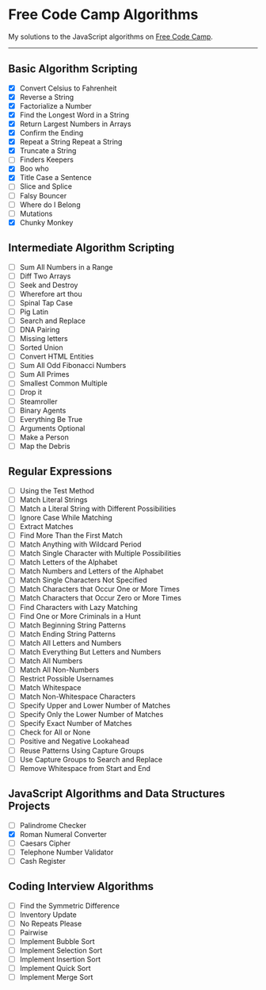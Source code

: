 # Free Code Camp Algorithms

My solutions to the JavaScript algorithms on [Free Code Camp](https://www.freecodecamp.org).

---

## Basic Algorithm Scripting
* [x] Convert Celsius to Fahrenheit
* [x] Reverse a String
* [x] Factorialize a Number
* [x] Find the Longest Word in a String
* [x] Return Largest Numbers in Arrays
* [x] Confirm the Ending
* [x] Repeat a String Repeat a String
* [x] Truncate a String
* [ ] Finders Keepers
* [x] Boo who
* [x] Title Case a Sentence
* [ ] Slice and Splice
* [ ] Falsy Bouncer
* [ ] Where do I Belong
* [ ] Mutations
* [x] Chunky Monkey

## Intermediate Algorithm Scripting
* [ ] Sum All Numbers in a Range
* [ ] Diff Two Arrays
* [ ] Seek and Destroy
* [ ] Wherefore art thou
* [ ] Spinal Tap Case
* [ ] Pig Latin
* [ ] Search and Replace
* [ ] DNA Pairing
* [ ] Missing letters
* [ ] Sorted Union
* [ ] Convert HTML Entities
* [ ] Sum All Odd Fibonacci Numbers
* [ ] Sum All Primes
* [ ] Smallest Common Multiple
* [ ] Drop it
* [ ] Steamroller
* [ ] Binary Agents
* [ ] Everything Be True
* [ ] Arguments Optional
* [ ] Make a Person
* [ ] Map the Debris

## Regular Expressions
* [ ] Using the Test Method
* [ ] Match Literal Strings
* [ ] Match a Literal String with Different Possibilities
* [ ] Ignore Case While Matching
* [ ] Extract Matches
* [ ] Find More Than the First Match
* [ ] Match Anything with Wildcard Period
* [ ] Match Single Character with Multiple Possibilities
* [ ] Match Letters of the Alphabet
* [ ] Match Numbers and Letters of the Alphabet
* [ ] Match Single Characters Not Specified
* [ ] Match Characters that Occur One or More Times
* [ ] Match Characters that Occur Zero or More Times
* [ ] Find Characters with Lazy Matching
* [ ] Find One or More Criminals in a Hunt
* [ ] Match Beginning String Patterns
* [ ] Match Ending String Patterns
* [ ] Match All Letters and Numbers
* [ ] Match Everything But Letters and Numbers
* [ ] Match All Numbers
* [ ] Match All Non-Numbers
* [ ] Restrict Possible Usernames
* [ ] Match Whitespace
* [ ] Match Non-Whitespace Characters
* [ ] Specify Upper and Lower Number of Matches
* [ ] Specify Only the Lower Number of Matches
* [ ] Specify Exact Number of Matches
* [ ] Check for All or None
* [ ] Positive and Negative Lookahead
* [ ] Reuse Patterns Using Capture Groups
* [ ] Use Capture Groups to Search and Replace
* [ ] Remove Whitespace from Start and End

## JavaScript Algorithms and Data Structures Projects
* [ ] Palindrome Checker
* [x] Roman Numeral Converter
* [ ] Caesars Cipher
* [ ] Telephone Number Validator
* [ ] Cash Register

## Coding Interview Algorithms
* [ ] Find the Symmetric Difference
* [ ] Inventory Update
* [ ] No Repeats Please
* [ ] Pairwise
* [ ] Implement Bubble Sort
* [ ] Implement Selection Sort
* [ ] Implement Insertion Sort
* [ ] Implement Quick Sort
* [ ] Implement Merge Sort